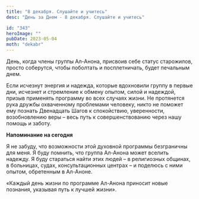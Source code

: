 ```yaml
---
title: "8 декабря. Слушайте и учитесь"
desc: "День за Днем - 8 декабря. Слушайте и учитесь"

id: "343"
heroImage: ""
pubDate: 2023-05-04
moth: "dekabr"
---
```


День, когда члены группы Ал-Анона, присвоив себе статус старожилов, просто
соберутся, чтобы поболтать и посплетничать, будет печальным днем.

Если исчезнут энергия и надежда, которые вдохновили группу в первые дни,
исчезнет и стремление к обмену опытом, силой и надеждой, призыв применять
программу во всех случаях жизни. Не протянется рука дружбы охваченному
проблемами человеку, никто не поможет ему познать Двенадцать Шагов к
спокойствию, уверенности, возобновлению веры – весь путь к совершенствованию
через нашу помощь и заботу.

**Напоминание на сегодня**

Я не забуду, что возможности этой духовной программы безграничны для меня. Я
буду помнить, что группа Ал-Анона может вселить надежду. Я буду стараться
найти этих людей – в религиозных общинах, в больницах, судах, консультационных
центрах – и поделюсь с ними опытом, обретенным в Ал-Аноне.

«Каждый день жизни по программе Ал-Анона приносит новые познания, указывая
путь к лучшей жизни».
